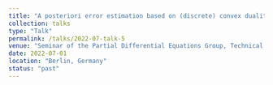 ```yaml
---
title: "A posteriori error estimation based on (discrete) convex duality relations"
collection: talks
type: "Talk"
permalink: /talks/2022-07-talk-5
venue: "Seminar of the Partial Differential Equations Group, Technical University of Berlin"
date: 2022-07-01
location: "Berlin, Germany"
status: "past"
--- 
```

